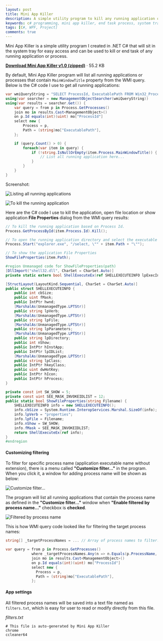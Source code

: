 ```yaml
---
layout: post
title: Mini App Killer
description: A simple utility program to kill any running application or process.
keywords: c# programming, mini app killer, end task process, system tray, notify icon
tags: [C#, WPF, Project]
comments: true
---
```


Mini App Killer is a simple utility program I created in .NET C# that will sit in the system tray for easy access and can be used to kill or end task of any running application or process.

[**Download Mini App Killer v1.0 (zipped)**](https://www.dropbox.com/s/4gibswk7iz7gg9d/MiniAppKillerV1.zip?dl=0) · 55.2 KB

By default, Mini App Killer program will list all running applications or processes that contain `MainWindowTitle` property from the WMI query. Below is the C# code I use to get all running applications:

```csharp
var wmiQueryString = "SELECT ProcessId, ExecutablePath FROM Win32_Process";
using(var searcher = new ManagementObjectSearcher(wmiQueryString))
using(var results = searcher.Get()) {
    var query = from p in Process.GetProcesses()
    join mo in results.Cast<ManagementObject>()
    on p.Id equals(int)(uint) mo["ProcessId"]
    select new {
        Process = p,
        Path = (string)mo["ExecutablePath"],
    };

    if (query.Count() > 0) {
        foreach(var item in query) {
            if (!string.IsNullOrEmpty(item.Process.MainWindowTitle)) {
                // List all running application here...
            }
        }
    }
}
```

Screenshot:

![Listing all running applications](http://i.imgur.com/z5hJFH8.png)

![To kill the running application](http://i.imgur.com/TJG1sV1.png)

Here are the C# code I use to kill the application, open file location or show application **File Properties** dialog from the WMI query results:

```csharp
// To kill the running application based on Process Id.
Process.GetProcessById(item.Process.Id).Kill();

// To open the running application directory and select the executable file.
Process.Start("explorer.exe", "/select, \"" + item.Path + "\"");

// To show the application File Properties
ShowFileProperties(item.Path);

#region Unmanaged code for ShowFileProperties(path)
[DllImport("shell32.dll", CharSet = CharSet.Auto)]
private static extern bool ShellExecuteEx(ref SHELLEXECUTEINFO lpExecInfo);

[StructLayout(LayoutKind.Sequential, CharSet = CharSet.Auto)]
public struct SHELLEXECUTEINFO {
    public int cbSize;
    public uint fMask;
    public IntPtr hwnd;
    [MarshalAs(UnmanagedType.LPTStr)]
    public string lpVerb;
    [MarshalAs(UnmanagedType.LPTStr)]
    public string lpFile;
    [MarshalAs(UnmanagedType.LPTStr)]
    public string lpParameters;
    [MarshalAs(UnmanagedType.LPTStr)]
    public string lpDirectory;
    public int nShow;
    public IntPtr hInstApp;
    public IntPtr lpIDList;
    [MarshalAs(UnmanagedType.LPTStr)]
    public string lpClass;
    public IntPtr hkeyClass;
    public uint dwHotKey;
    public IntPtr hIcon;
    public IntPtr hProcess;
}

private const int SW_SHOW = 5;
private const uint SEE_MASK_INVOKEIDLIST = 12;
public static bool ShowFileProperties(string Filename) {
    SHELLEXECUTEINFO info = new SHELLEXECUTEINFO();
    info.cbSize = System.Runtime.InteropServices.Marshal.SizeOf(info);
    info.lpVerb = "properties";
    info.lpFile = Filename;
    info.nShow = SW_SHOW;
    info.fMask = SEE_MASK_INVOKEIDLIST;
    return ShellExecuteEx(ref info);
}
#endregion
```

#### Customizing filtering

To filter for specific process name (application executable name without extension), there is a menu called **"Customize filter..."** in the program. When you click it, a window for adding process name will be shown as below:

![Customize filter...](http://i.imgur.com/CxYg1gU.png)

The program will list all running applications that contain the process name as defined in the **"Customize filter..."** window when **"Enable filtered by process name..."** checkbox is **checked**.

![Filtered by process name](http://i.imgur.com/jHb3HqI.png)

This is how WMI query code looked like for filtering the target process names:

```csharp
string[] _targetProcessNames = ... // Array of process names to filter..

var query = from p in Process.GetProcesses()
            where _targetProcessNames.Any(n => n.Equals(p.ProcessName, StringComparison.InvariantCultureIgnoreCase))
            join mo in results.Cast<ManagementObject>()
            on p.Id equals(int)(uint) mo["ProcessId"]
            select new {
              Process = p,
              Path = (string)mo["ExecutablePath"],
            };
```

#### App settings

All filtered process names will be saved into a text file named as `filters.txt`, which is easy for user to read or modify directly from this file.

_filters.txt_

```
# This file is auto-generated by Mini App Killer
chrome
ccleaner64
```
